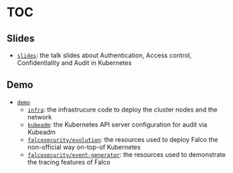# TOC

## Slides
- [`slides`](./slides): the talk slides about Authentication, Access control, Confidentiality and Audit in Kubernetes

## Demo
- [`demo`](./demo)
  - [`infra`](./demo/infra): the infrastrucure code to deploy the cluster nodes and the network
  - [`kubeadm`](./demo/kubeadm): the Kubernetes API server configuration for audit via Kubeadm
  - [`falcosecurity/evolution`](./demo/falco-evolution/deploy/kubernetes/kernel-and-k8s-audit): the resources used to deploy Falco the non-official way on-top-of Kubernetes
  - [`falcosecurity/event-generator`](./demo/falco-event-generator/deployment): the resources used to demonstrate the tracing features of Falco

